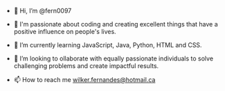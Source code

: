- 👋 Hi, I’m @fern0097
- 👀 I'm passionate about coding and creating excellent things that have a positive influence on people's lives.
- 🌱 I’m currently learning JavaScript, Java, Python, HTML and CSS. 
- 💞️ I’m looking to ollaborate with equally passionate individuals to solve challenging problems and create impactful results.

- 📫 How to reach me wilker.fernandes@hotmail.ca

<!---
fern0097/fern0097 is a ✨ special ✨ repository because its `README.md` (this file) appears on your GitHub profile.
You can click the Preview link to take a look at your changes.
--->
